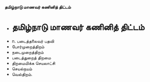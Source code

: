 **தமிழ்நாடு மாணவர் கணினித் திட்டம்**
- # தமிழ்நாடு மாணவர் கணினித் திட்டம்
- n. படைத்தலைவர் பதவி
- போர்முறைத்திறம்
- நடைமுறைத்திறம்
- படைத்துறைத் திறமை
- திறமைமிக்க செயலாட்சி
- செயல்நயம்
- வெல்திறம்.

